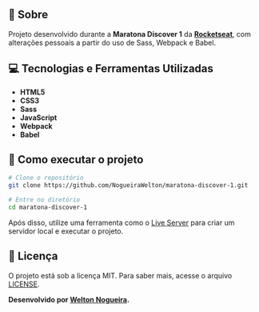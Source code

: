 ## 📖 Sobre
Projeto desenvolvido durante a **Maratona Discover 1** da **[Rocketseat](https://github.com/Rocketseat)**, com alterações pessoais a partir do uso de Sass, Webpack e Babel.


## 💻 Tecnologias e Ferramentas Utilizadas
- **HTML5**
- **CSS3**
- **Sass**
- **JavaScript**
- **Webpack**
- **Babel**


## 🔧 Como executar o projeto
```bash
# Clone o repositório
git clone https://github.com/NogueiraWelton/maratona-discover-1.git

# Entre no diretório
cd maratona-discover-1
```
Após disso, utilize uma ferramenta como o [Live Server](https://marketplace.visualstudio.com/items?itemName=ritwickdey.LiveServer) para criar um servidor local e executar o projeto.


## 📝 Licença

O projeto está sob a licença MIT. Para saber mais, acesse o arquivo [LICENSE](https://github.com/NogueiraWelton/maratona-discover-1/blob/master/LICENSE).

**Desenvolvido por [Welton Nogueira](https://github.com/NogueiraWelton/).**
